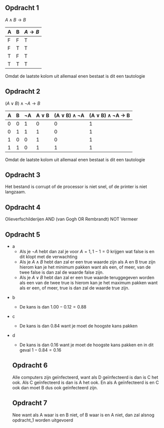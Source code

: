 ```toc
```
## Opdracht 1
${A}\land{B}\rightarrow{B}$

| A   | B   | $A\rightarrow{B}$ |
| --- | --- | ----------------- |
| F   | F   | T                 |
| F   | T   | T                 |
| T   | F   | T                 |
| T   | T   | T                 |

Omdat de laatste kolom uit allemaal enen bestaat is dit een tautologie 

## Opdracht 2

$({A}\lor{B})\land\neg{A}\rightarrow{B}$

| A | B | ¬A | A ∨ B | (A ∨ B) ∧ ¬A | (A ∨ B) ∧ ¬A → B |
|---|---|----|-------|--------------|------------------|
| 0 | 0 | 1  | 0     | 0            | 1                |
| 0 | 1 | 1  | 1     | 0            | 1                |
| 1 | 0 | 0  | 1     | 0            | 1                |
| 1 | 1 | 0  | 1     | 1            | 1                |

Omdat de laatste kolom uit allemaal enen bestaat is dit een tautologie 

## Opdracht 3
Het bestand is corrupt of de processor is niet snel, of de printer is niet langzaam.

## Opdracht 4
Olieverfschilderijen AND (van Gogh OR Rembrandt) NOT Vermeer

## Opdracht 5
*  a
	- Als je $\neg{A}$ hebt dan zal je voor $A=1, 1-1=0$ krijgen wat false is en dit klopt met de verwachting 
	- Als je $A\land{B}$ hebt dan zal er een true waarde zijn als A en B true zijn hierom kan je het minimum pakken want als een, of meer, van de twee false is dan zal de waarde false zijn.
	- Als je $A\lor{B}$ hebt dan zal er een true waarde teruggegeven worden als een van de twee true is hierom kan je het maximum pakken want als er een, of meer, true is dan zal de waarde true zijn.
- b 
	- De kans is dan $1.00-0.12=0.88$
- c
	- De kans is dan $0.84$ want je moet de hoogste kans pakken
-  d
	- De kans is dan $0.16$ want je moet de hoogste kans pakken en in dit geval $1-0.84=0.16$

   ## Opdracht 6
   Alle computers zijn geïnfecteerd, want als D geïnfecteerd is dan is C het ook. Als C geïnfecteerd is dan is A het ook. En als A geïnfecteerd is en C ook dan moet B dus ook geïnfecteerd zijn.
   
   ## Opdracht 7
   Nee want als A waar is en B niet, of B waar is en A niet, dan zal alsnog opdracht_1 worden uitgevoerd